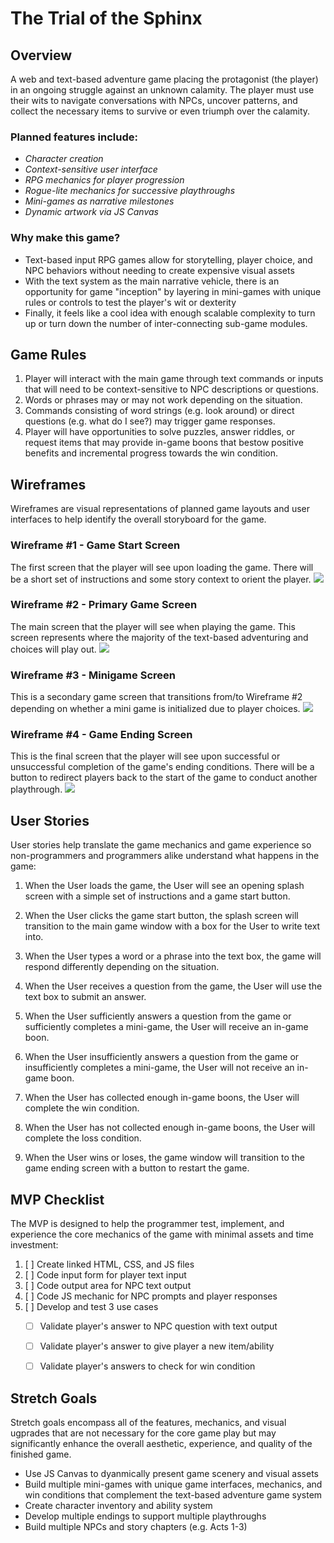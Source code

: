 # The Trial of the Sphinx

## Overview
A web and text-based adventure game placing the protagonist (the player) in an ongoing struggle against an unknown calamity. The player must use their wits to navigate conversations with NPCs, uncover patterns, and collect the necessary items to survive or even triumph over the calamity.


### Planned features include:
* _Character creation_
* _Context-sensitive user interface_
* _RPG mechanics for player progression_
* _Rogue-lite mechanics for successive playthroughs_
* _Mini-games as narrative milestones_
* _Dynamic artwork via JS Canvas_


### Why make this game?
* Text-based input RPG games allow for storytelling, player choice, and NPC behaviors without needing to create expensive visual assets
* With the text system as the main narrative vehicle, there is an opportunity for game "inception" by layering in mini-games with unique rules or controls to test the player's wit or dexterity
* Finally, it feels like a cool idea with enough scalable complexity to turn up or turn down the number of inter-connecting sub-game modules.


## Game Rules
1. Player will interact with the main game through text commands or inputs that will need to be context-sensitive to NPC descriptions or questions.
2. Words or phrases may or may not work depending on the situation.
3. Commands consisting of word strings (e.g. look around) or direct questions (e.g. what do I see?) may trigger game responses.
4. Player will have opportunities to solve puzzles, answer riddles, or request items that may provide in-game boons that bestow positive benefits and incremental progress towards the win condition.


## Wireframes
Wireframes are visual representations of planned game layouts and user interfaces to help identify the overall storyboard for the game.

### Wireframe #1 - Game Start Screen
The first screen that the player will see upon loading the game. There will be a short set of instructions and some story context to orient the player.
<img src="https://github.com/graymok/sei-solo-project-1/blob/main/assets/wireframe-1.png?raw=true)">


### Wireframe #2 - Primary Game Screen
The main screen that the player will see when playing the game. This screen represents where the majority of the text-based adventuring and choices will play out.
<img src="https://github.com/graymok/sei-solo-project-1/blob/main/assets/wireframe-2.png?raw=true">


### Wireframe #3 - Minigame Screen
This is a secondary game screen that transitions from/to Wireframe #2 depending on whether a mini game is initialized due to player choices.
<img src="https://github.com/graymok/sei-solo-project-1/blob/main/assets/wireframe-3.png?raw=true">


### Wireframe #4 - Game Ending Screen
This is the final screen that the player will see upon successful or unsuccessful completion of the game's ending conditions. There will be a button to redirect players back to the start of the game to conduct another playthrough.
<img src="https://github.com/graymok/sei-solo-project-1/blob/main/assets/wireframe-4.png?raw=true">


## User Stories
User stories help translate the game mechanics and game experience so non-programmers and programmers alike understand what happens in the game:

1. When the User loads the game, the User will see an opening splash screen with a simple set of instructions and a game start button.

2. When the User clicks the game start button, the splash screen will transition to the main game window with a box for the User to write text into.

3. When the User types a word or a phrase into the text box, the game will respond differently depending on the situation.

4. When the User receives a question from the game, the User will use the text box to submit an answer.

5. When the User sufficiently answers a question from the game or sufficiently completes a mini-game, the User will receive an in-game boon.

6. When the User insufficiently answers a question from the game or insufficiently completes a mini-game, the User will not receive an in-game boon.

7. When the User has collected enough in-game boons, the User will complete the win condition.

8. When the User has not collected enough in-game boons, the User will complete the loss condition.

9. When the User wins or loses, the game window will transition to the game ending screen with a button to restart the game.


## MVP Checklist
The MVP is designed to help the programmer test, implement, and experience the core mechanics of the game with minimal assets and time investment:

1. [ ] Create linked HTML, CSS, and JS files
2. [ ] Code input form for player text input
3. [ ] Code output area for NPC text output
4. [ ] Code JS mechanic for NPC prompts and player responses
5. [ ] Develop and test 3 use cases
    - [ ] Validate player's answer to NPC question with text output
    - [ ] Validate player's answer to give player a new item/ability
    - [ ] Validate player's answers to check for win condition


## Stretch Goals
Stretch goals encompass all of the features, mechanics, and visual ugprades that are not necessary for the core game play but may significantly enhance the overall aesthetic, experience, and quality of the finished game.

* Use JS Canvas to dyanmically present game scenery and visual assets
* Build multiple mini-games with unique game interfaces, mechanics, and win conditions that complement the text-based adventure game system
* Create character inventory and ability system
* Develop multiple endings to support multiple playthroughs
* Build multiple NPCs and story chapters (e.g. Acts 1-3)